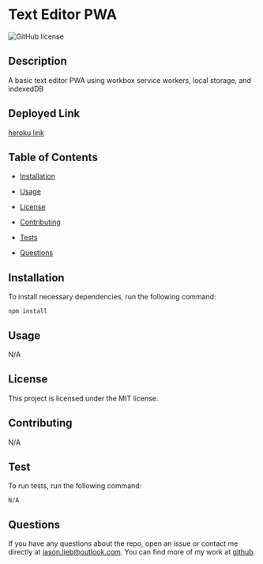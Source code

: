 # Text Editor PWA

![GitHub license](https://img.shields.io/badge/license-MIT-blue.svg)

## Description

A basic text editor PWA using workbox service workers, local storage, and indexedDB

## Deployed Link

[heroku link](https://just-another-text-editor-3.herokuapp.com/)

## Table of Contents

- [Installation](#installation)

- [Usage](#usage)

- [License](#license)

- [Contributing](#contributing)

- [Tests](#tests)

- [Questions](#questions)

## Installation

To install necessary dependencies, run the following command:

```
npm install
```

## Usage

N/A

## License

This project is licensed under the MIT license.

## Contributing

N/A

## Test

To run tests, run the following command:

```
N/A
```

## Questions

If you have any questions about the repo, open an issue or contact me directly at jason.lieb@outlook.com. You can find more of my work at [github](https://github.com/jason-lieb/).

